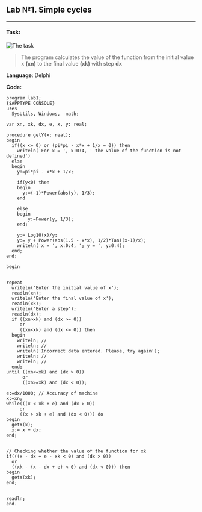 Lab №1. Simple cycles
--------------------
***
#### Task:
![The task](https://i.imgur.com/dhHKQEz.jpg)

>The program calculates the value of the function from the initial value x **(xn)** to the final value **(xk)** with step **dx**

**Language**: Delphi

**Code:**
```
program lab1;
{$APPTYPE CONSOLE}
uses
  SysUtils, Windows,  math;

var xn, xk, dx, e, x, y: real;

procedure getY(x: real);
begin
  if((x <= 0) or (pi*pi - x*x + 1/x = 0)) then
    writeln('For x = ', x:0:4, ' the value of the function is not defined')
  else
  begin
    y:=pi*pi - x*x + 1/x;

    if(y<0) then
    begin
      y:=(-1)*Power(abs(y), 1/3);
    end

    else 
    begin
        y:=Power(y, 1/3); 
    end;

    y:= Log10(x)/y;
    y:= y + Power(abs(1.5 - x*x), 1/2)*Tan((x-1)/x);
    writeln('x = ', x:0:4, '; y = ', y:0:4);
  end;
end;

begin


repeat
  writeln('Enter the initial value of x');
  readln(xn);
  writeln('Enter the final value of x');
  readln(xk);
  writeln('Enter a step');
  readln(dx);
  if ((xn>xk) and (dx >= 0))
     or
     ((xn<xk) and (dx <= 0)) then
  begin
    writeln; // 
    writeln; //
    writeln('Incorrect data entered. Please, try again');
    writeln; //
    writeln; //
  end;
until ((xn<=xk) and (dx > 0))
      or
      ((xn>=xk) and (dx < 0));

e:=dx/1000; // Accuracy of machine
x:=xn;
while(((x < xk + e) and (dx > 0))
     or
     ((x > xk + e) and (dx < 0))) do
begin
  getY(x);
  x:= x + dx;
end;


// Checking whether the value of the function for xk
if(((x - dx + e - xk < 0) and (dx > 0))
  or
  ((xk - (x - dx + e) < 0) and (dx < 0))) then
begin
  getY(xk);
end;


readln;
end.

```

